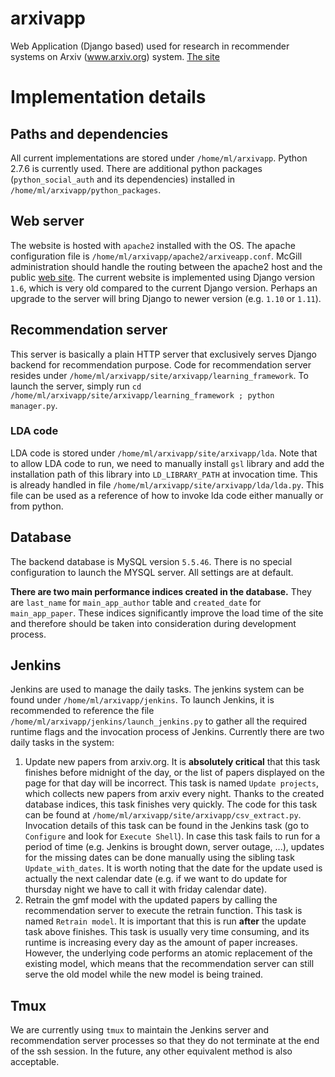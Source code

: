 # arxivapp
Web Application (Django based) used for research in recommender systems on Arxiv (www.arxiv.org) system.
[The site](http://arxivapp.cs.mcgill.ca/)

# Implementation details
## Paths and dependencies
All current implementations are stored under `/home/ml/arxivapp`.
Python 2.7.6 is currently used. There are additional python packages (`python_social_auth` and its dependencies) installed in `/home/ml/arxivapp/python_packages`.

## Web server
The website is hosted with `apache2` installed with the OS. The apache configuration file is `/home/ml/arxivapp/apache2/arxiveapp.conf`. McGill administration should handle the routing between the apache2 host and the public [web site](http://arxivapp.cs.mcgill.ca/).
The current website is implemented using Django version `1.6`, which is very old compared to the current Django version. Perhaps an upgrade to the server will bring Django to newer version (e.g. `1.10` or `1.11`).

## Recommendation server
This server is basically a plain HTTP server that exclusively serves Django backend for recommendation purpose. Code for recommendation server resides under `/home/ml/arxivapp/site/arxivapp/learning_framework`.
To launch the server, simply run `cd /home/ml/arxivapp/site/arxivapp/learning_framework ; python manager.py`.

### LDA code
LDA code is stored under `/home/ml/arxivapp/site/arxivapp/lda`. Note that to allow LDA code to run, we need to manually install `gsl` library and add the installation path of this library into `LD_LIBRARY_PATH` at invocation time. This is already handled in file `/home/ml/arxivapp/site/arxivapp/lda/lda.py`. This file can be used as a reference of how to invoke lda code either manually or from python.

## Database
The backend database is MySQL version `5.5.46`. There is no special configuration to launch the MYSQL server. All settings are at default.

__There are two main performance indices created in the database.__ They are `last_name` for `main_app_author` table and `created_date` for `main_app_paper`. These indices significantly improve the load time of the site and therefore should be taken into consideration during development process.

## Jenkins
Jenkins are used to manage the daily tasks. The jenkins system can be found under `/home/ml/arxivapp/jenkins`. To launch Jenkins, it is recommended to reference the file `/home/ml/arxivapp/jenkins/launch_jenkins.py` to gather all the required runtime flags and the invocation process of Jenkins.
Currently there are two daily tasks in the system:
1. Update new papers from arxiv.org. It is __absolutely critical__ that this task finishes before midnight of the day, or the list of papers displayed on the page for that day will be incorrect. This task is named `Update projects`, which collects new papers from arxiv every night. Thanks to the created database indices, this task finishes very quickly. The code for this task can be found at `/home/ml/arxivapp/site/arxivapp/csv_extract.py`. Invocation details of this task can be found in the Jenkins task (go to `Configure` and look for `Execute Shell`).
In case this task fails to run for a period of time (e.g. Jenkins is brought down, server outage, ...), updates for the missing dates can be done manually using the sibling task `Update_with_dates`. It is worth noting that the date for the update used is actually the next calendar date (e.g. if we want to do update for thursday night we have to call it with friday calendar date).
2. Retrain the gmf model with the updated papers by calling the recommendation server to execute the retrain function. This task is named `Retrain model`. It is important that this is run __after__ the update task above finishes. This task is usually very time consuming, and its runtime is increasing every day as the amount of paper increases. However, the underlying code performs an atomic replacement of the existing model, which means that the recommendation server can still serve the old model while the new model is being trained.

## Tmux
We are currently using `tmux` to maintain the Jenkins server and recommendation server processes so that they do not terminate at the end of the ssh session. In the future, any other equivalent method is also acceptable.
